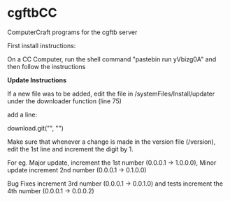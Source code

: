 cgftbCC
=======

ComputerCraft programs for the cgftb server


First install instructions:


On a CC Computer, run the shell command
"pastebin run yVbizg0A"
and then follow the instructions


**Update Instructions**


If a new file was to be added, edit the file in /systemFiles/Install/updater under the downloader function (line 75)


add a line:


download.git("<raw link to git file>", "<location to place in CC com>")


Make sure that whenever a change is made in the version file (/version), edit the 1st line and increment the digit by 1.


For eg. Major update, increment the 1st number (0.0.0.1 -> 1.0.0.0), Minor update increment 2nd number (0.0.0.1 -> 0.1.0.0)


Bug Fixes increment 3rd number (0.0.0.1 -> 0.0.1.0) and tests increment the 4th number (0.0.0.1 -> 0.0.0.2)